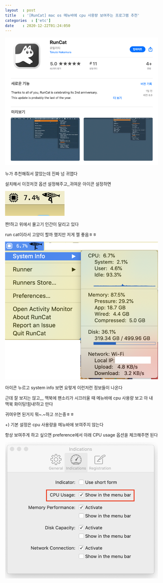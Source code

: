 ```yaml
---
layout  : post
title   : '[RunCat] mac os 메뉴바에 cpu 사용량 보여주는 프로그램 추천'
categories  : ['etc']
date    : 2020-12-22T01:24:050
---
```


![runcat1](/public/img/runcat1.png)

누가 추천해줘서 깔았는데 진짜 넘 귀엽다  

설치해서 이것저것 옵션 설정해주고,,귀여운 아이콘 설정하면  

![runcat2](/public/img/runcat2.png)

짠!하고 위에서 물고기 인간이 달리고 있다  

run cat이라서 고양이 할까 했지만 저게 젤 좋음ㅎㅎ  

![runcat3](/public/img/runcat3.png)

아이콘 누르고 system info 보면 요렇게 이런저런 정보들이 나온다  

근데 잘 보지는 않고,,, 맥북에 팬소리가 시끄러울 때 메뉴바에 cpu 사용량 보고 아 내 맥북 화이팅!힘내!하고 만다  

귀여우면 된거지 뭐~.~하고 쓰는중ㅎㅎ  

+) 기본 설정은 cpu 사용량을 메뉴바에 보여주지 않는다  

항상 보여주게 하고 싶으면 preference에서 아래 CPU usage 옵션을 체크해주면 된다  

![runcat4](/public/img/runcat4.png)

